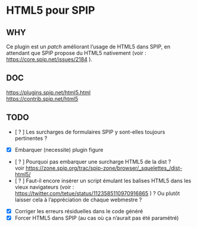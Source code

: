 # HTML5 pour SPIP

## WHY
Ce plugin est un *patch* améliorant l’usage de HTML5 dans SPIP, en attendant que SPIP propose du HTML5 nativement (voir : https://core.spip.net/issues/2184 ).

## DOC
https://plugins.spip.net/html5.html  
https://contrib.spip.net/html5

## TODO
* [ ? ] Les surcharges de formulaires SPIP y sont-elles toujours pertinentes ?
* [x] Embarquer (necessite) plugin figure
* [ ? ] Pourquoi pas embarquer une surcharge HTML5 de la dist ?  
voir https://zone.spip.org/trac/spip-zone/browser/_squelettes_/dist-html5/
* [ ? ] Faut-il encore insérer un script émulant les balises HTML5 dans les vieux navigateurs (voir : https://twitter.com/tetue/status/1123585110970916865 ) ? Ou plutôt laisser cela à l’appréciation de chaque webmestre ?
* [x] Corriger les erreurs résiduelles dans le code généré
* [x] Forcer HTML5 dans SPIP (au cas où ça n’aurait pas été paramétré)
